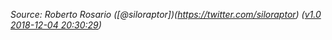 <i>Source: Roberto Rosario ([@siloraptor])(https://twitter.com/siloraptor)
([v1.0 2018-12-04 20:30:29](http://web.archive.org/web/20181204203029/http://code-of-merit.org/))</i>
